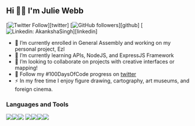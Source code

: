 ## Hi 👋🏻 I'm Julie Webb

[![Twitter Follow](https://img.shields.io/twitter/follow/juliefwebb?color=1DA1F2&label=Followers&logo=twitter&style=for-the-badge)][twitter]
[![GitHub followers](https://img.shields.io/github/followers/JFwebb?logo=GitHub&style=for-the-badge)][github]
[![Linkedin: AkankshaSingh](https://img.shields.io/badge/-CONNECT-blue?style=for-the-badge&logo=Linkedin&link=https://www.linkedin.com/in/juliefwebb/)][linkedin]
- 🔭 I’m currently enrolled in General Assembly and working on my personal project, Ezl 
- 🌱 I’m currently learning APIs, NodeJS, and ExpressJS Framework 
- 👯 I’m looking to collaborate on projects with creative interfaces or mapping!
- 💯 Follow my #100DaysOfCode progress on [twitter](https://twitter.com/juliefwebb)
- ⚡ In my free time I enjoy figure drawing, cartography, art museums, and foreign cinema. 

### Languages and Tools

<img src="https://img.icons8.com/color/48/000000/javascript.png"/><img src="https://img.icons8.com/color/48/000000/python.png"/><img src="https://img.icons8.com/color/48/000000/html-5.png"/> <img src="https://img.icons8.com/color/48/000000/css3.png"/><img src="https://img.icons8.com/color/48/000000/php.png"/><img src="https://img.icons8.com/color/48/000000/nodejs.png"/><img src="https://img.icons8.com/color/48/000000/google-cloud.png"/>

